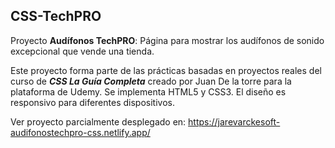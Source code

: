 ## CSS-TechPRO

Proyecto **Audífonos TechPRO**: Página para mostrar los audífonos de sonido excepcional que vende una tienda.

Este proyecto forma parte de las prácticas basadas en proyectos reales del curso de **_CSS La Guía Completa_** creado por Juan De la torre para la plataforma de Udemy. Se implementa HTML5 y CSS3. El diseño es responsivo para diferentes dispositivos.

Ver proyecto parcialmente desplegado en: https://jarevarckesoft-audifonostechpro-css.netlify.app/